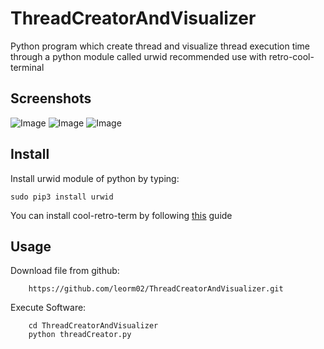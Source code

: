# ThreadCreatorAndVisualizer
Python program which create thread and visualize thread execution time through a python module called urwid
recommended use with retro-cool-terminal
## Screenshots
![Image](<https://i.imgur.com/TNumkDn.png>)
![Image](<https://i.imgur.com/hfjWOM4.png>)
![Image](<https://i.imgur.com/GYRDPzJ.jpg>)

## Install

Install urwid module of python by typing:
    
    sudo pip3 install urwid

You can install cool-retro-term by following [this](https://github.com/Swordfish90/cool-retro-term/blob/master/README.md) guide

## Usage

Download file from github:

        https://github.com/leorm02/ThreadCreatorAndVisualizer.git
     
Execute Software:

        cd ThreadCreatorAndVisualizer
        python threadCreator.py
